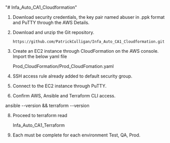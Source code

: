 "# Infa_Auto_CA1_Cloudformation" 

1. Download security credentials, the key pair named abuser in .ppk format and PuTTY through the AWS Details.

2. Download and unzip the Git repository.
   
       https://github.com/PatrickCulligan/Infa_Auto_CA1_Cloudformation.git

3. Create an EC2 instance through CloudFormation on the AWS console. Import the below yaml file

      Prod_CloudFormation/Prod_CloudFomation.yaml
   
4. SSH access rule already added to default security group.

6. Connect to the EC2 instance through PuTTY.

7.  Confirm AWS, Ansible and Terraform CLI access.
   
   ansible --version && terraform --version
   
8. Proceed to terraform read

    Infa_Auto_CA1_Terraform

9. Each must be complete for each environment Test, QA, Prod.
